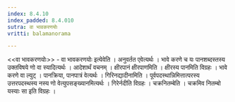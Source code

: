 ```yaml
---
index: 8.4.10
index_padded: 8.4.010
sutra: वा भावकरणयोः
vritti: balamanorama

---
```

<<वा भावकरणयोः>> - वा भावकरणयोः इत्येवेति । अनुवर्तत एवेत्यर्थः । भावे करणे च यः पानशब्दस्तस्य उक्तविषये णो वा स्यादित्यर्थः । आदेशार्थं वचनम् । क्षीरपानं क्षीरपाणमिति । क्षीरस्य पानमिति विग्रहः । भावे करणे वा ल्युट् । पानक्रिया, पानपात्रं वेत्यर्थः । गिरिनद्यादीनामिति । पूर्वपदस्थान्निमित्तात्परस्य उत्तरपदस्थस्य नस्य णो वेत्युपसङ्ख्यानमित्यर्थः । गिरेर्नदीति विग्रहः । चक्रनितम्बेति । चक्रमिव नितम्बो यस्याः सा इति विग्रहः । 